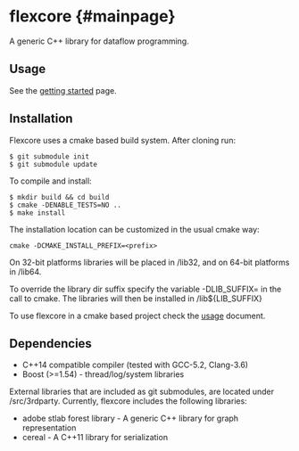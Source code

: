 flexcore {#mainpage}
========

A generic C++ library for dataflow programming.

Usage
-----
See the [getting started](GETTING_STARTED.md) page.

Installation
------------
Flexcore uses a cmake based build system.
After cloning run:

    $ git submodule init
    $ git submodule update

To compile and install:

    $ mkdir build && cd build
    $ cmake -DENABLE_TESTS=NO ..
    $ make install

The installation location can be customized in the usual cmake way:

    cmake -DCMAKE_INSTALL_PREFIX=<prefix>

On 32-bit platforms libraries will be placed in <prefix>/lib32, and on 64-bit
platforms in <prefix>/lib64.

To override the library dir suffix specify the variable -DLIB_SUFFIX= in the
call to cmake. The libraries will then be installed in
<prefix>/lib${LIB_SUFFIX}

To use flexcore in a cmake based project check the [usage](USING.md) document.

Dependencies
------------
- C++14 compatible compiler (tested with GCC-5.2, Clang-3.6)
- Boost (>=1.54) - thread/log/system libraries

External libraries that are included as git submodules, are located under
/src/3rdparty. Currently, flexcore includes the following libraries:

- adobe stlab forest library - A generic C++ library for graph representation
- cereal - A C++11 library for serialization

